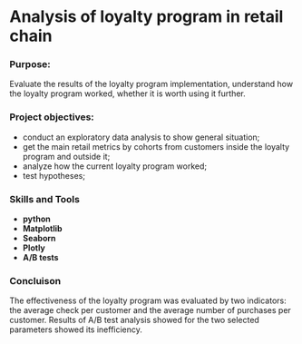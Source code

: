 # Analysis of loyalty program in retail chain

### Purpose:
Evaluate the results of the loyalty program implementation, understand how the loyalty program worked, whether it is worth using it further.

### Project objectives:
- conduct an exploratory data analysis to show general situation;
- get the main retail metrics by cohorts from customers inside the loyalty program and outside it;
- analyze how the current loyalty program worked;
- test hypotheses;

### Skills and Tools

- **python**
- **Matplotlib**
- **Seaborn**
- **Plotly**
- **A/B tests**

### Concluison

The effectiveness of the loyalty program was evaluated by two indicators: the average check per customer and the average number of purchases per customer.
Results of A/B test analysis showed for the two selected parameters showed its inefficiency.
